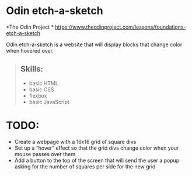# Odin etch-a-sketch
*The Odin Project *
https://www.theodinproject.com/lessons/foundations-etch-a-sketch

Odin etch-a-sketch is a website that will display blocks that change color when hovered over.

> ## Skills:
> - basic HTML
> - basic CSS
> - flexbox
> - basic JavaScript

# TODO:
- Create a webpage with a 16x16 grid of square divs
- Set up a “hover” effect so that the grid divs change color when your mouse passes over them
- Add a button to the top of the screen that will send the user a popup asking for the number of squares per side for the new grid